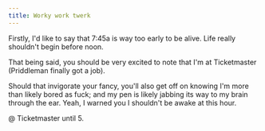 ```yaml
---
title: Worky work twerk
---
```


Firstly, I'd like to say that 7:45a is way too early to be alive. Life really
shouldn't begin before noon.

That being said, you should be very excited to note that I'm at Ticketmaster
(Priddleman finally got a job).

Should that invigorate your fancy, you'll also get off on knowing I'm more
than likely bored as fuck; and my pen is likely jabbing its way to my brain
through the ear. Yeah, I warned you I shouldn't be awake at this hour.

@ Ticketmaster until 5.

